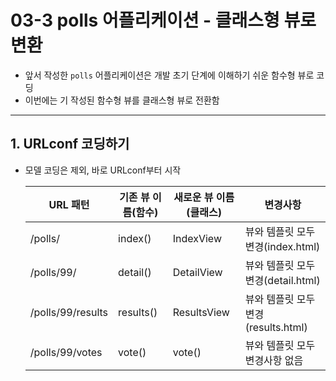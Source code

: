 # 03-3 polls 어플리케이션 - 클래스형 뷰로 변환

- 앞서 작성한 `polls` 어플리케이션은 개발 초기 단계에 이해하기 쉬운 함수형 뷰로 코딩
- 이번에는 기 작성된 함수형 뷰를 클래스형 뷰로 전환함

___

## 1. URLconf 코딩하기

- 모델 코딩은 제외, 바로 URLconf부터 시작

  | URL 패턴          | 기존 뷰 이름(함수) | 새로운 뷰 이름(클래스) | 변경사항                            |
  | ----------------- | ------------------ | ---------------------- | ----------------------------------- |
  | /polls/           | index()            | IndexView              | 뷰와 템플릿 모두 변경(index.html)   |
  | /polls/99/        | detail()           | DetailView             | 뷰와 템플릿 모두 변경(detail.html)  |
  | /polls/99/results | results()          | ResultsView            | 뷰와 템플릿 모두 변경(results.html) |
  | /polls/99/votes   | vote()             | vote()                 | 뷰와 템플릿 모두 변경사항 없음      |

  